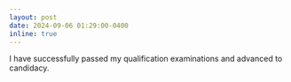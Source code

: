 ```yaml
---
layout: post
date: 2024-09-06 01:29:00-0400
inline: true
---
```

I have successfully passed my qualification examinations and advanced to candidacy.
